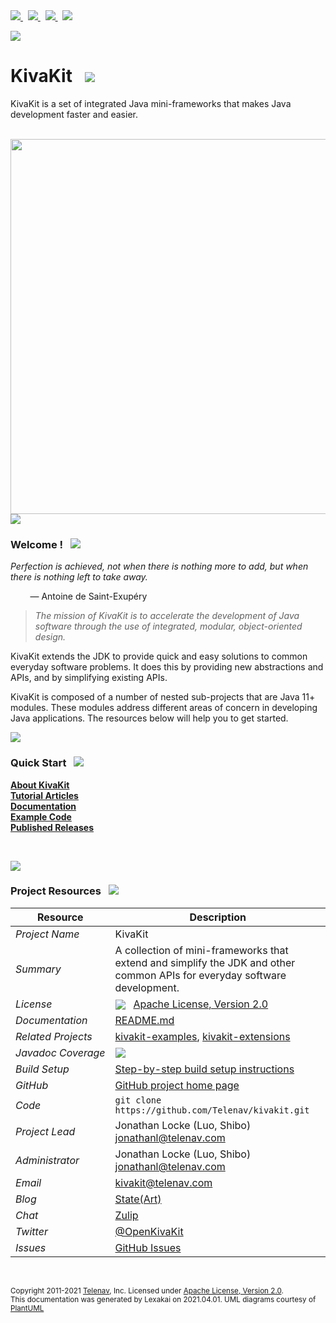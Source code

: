 [//]: # (start-user-text)

<a href="https://github.com/Telenav/kivakit">
<img src="https://telenav.github.io/telenav-assets/images/github-32.png" srcset="https://telenav.github.io/telenav-assets/images/github-32-2x.png 2x"/>
</a>
&nbsp;
<a href="https://twitter.com/openkivakit">
<img src="https://telenav.github.io/telenav-assets/images/twitter-32.png" srcset="https://telenav.github.io/telenav-assets/images/twitter-32-2x.png 2x"/>
</a>
&nbsp;
<a href="https://kivakit.zulipchat.com">
<img src="https://telenav.github.io/telenav-assets/images/zulip-32.png" srcset="https://telenav.github.io/telenav-assets/images/zulip-32-2x.png 2x"/>
</a>
&nbsp;
<a href="https://state-of-the-art.org">
<img src="https://telenav.github.io/telenav-assets/images/blog-32.png" srcset="https://telenav.github.io/telenav-assets/images/blog-32-2x.png 2x"/>
</a>

![](https://telenav.github.io/telenav-assets/images/kivakit-background.png)

[//]: # (end-user-text)

# KivaKit &nbsp;&nbsp;<img src="https://telenav.github.io/telenav-assets/images/kivakit-64.png" srcset="https://telenav.github.io/telenav-assets/images/kivakit-64-2x.png 2x"/>

KivaKit is a set of integrated Java mini-frameworks that makes Java development faster and easier.

<br/>

<img src="https://telenav.github.io/telenav-assets/images/mini-frameworks.svg" width="600"/>  

<br/>

<img src="https://telenav.github.io/telenav-assets/images/horizontal-line-512.png" srcset="https://telenav.github.io/telenav-assets/images/horizontal-line-512-2x.png 2x"/>

[//]: # (start-user-text)

### Welcome <a name = "welcome"></a>! &nbsp; <img src="https://telenav.github.io/telenav-assets/images/stars-32.png" srcset="https://telenav.github.io/telenav-assets/images/stars-32-2x.png 2x"/>

*Perfection is achieved, not when there is nothing more to add, but when there is nothing left to take away.*

&nbsp; &nbsp; &nbsp; &nbsp; &mdash; Antoine de Saint-Exup&eacute;ry

> *The mission of KivaKit is to accelerate the development of Java software through the use of integrated, modular, object-oriented design.*

KivaKit extends the JDK to provide quick and easy solutions to common everyday software problems. It does this by providing new abstractions and APIs, and by simplifying existing APIs.

KivaKit is composed of a number of nested sub-projects that are Java 11+ modules. These modules address different areas of concern in developing Java applications. The resources below will help you to get started.

<img src="https://telenav.github.io/telenav-assets/images/horizontal-line-128.png" srcset="https://telenav.github.io/telenav-assets/images/horizontal-line-128-2x.png 2x"/>

### Quick Start <a name = "quick-start"></a>&nbsp; <img src="https://telenav.github.io/telenav-assets/images/rocket-32.png" srcset="https://telenav.github.io/telenav-assets/images/rocket-32-2x.png 2x"/>

[**About KivaKit**](https://github.com/Telenav/kivakit/tree/master#about)  
[**Tutorial Articles**](https://state-of-the-art.org/)  
[**Documentation**](https://github.com/Telenav/kivakit/tree/master#readme)  
[**Example Code**](https://github.com/Telenav/kivakit-examples)  
[**Published Releases**](https://repo1.maven.org/maven2/com/telenav/kivakit/)

&nbsp;

<img src="https://telenav.github.io/telenav-assets/images/horizontal-line-128.png" srcset="https://telenav.github.io/telenav-assets/images/horizontal-line-128-2x.png 2x"/>

### Project Resources <a name = "project-resources"></a> &nbsp; <img src="https://telenav.github.io/telenav-assets/images/water-32.png" srcset="https://telenav.github.io/telenav-assets/images/water-32-2x.png 2x"/>

| Resource                | Description                                                                                                                                                                                                  |
|-------------------------|--------------------------------------------------------------------------------------------------------------------------------------------------------------------------------------------------------------|
| *Project&nbsp;Name*     | KivaKit                                                                                                                                                                                                      |
| *Summary*               | A collection of mini-frameworks that extend and simplify the JDK and other common APIs for everyday software development.                                                                                    |
| *License*               | <a href="https://apache.org"><img valign="middle" src="https://telenav.github.io/telenav-assets/images/feather.png" srcset="https://telenav.github.io/telenav-assets/images/feather-2x.png 2x"/></a> &nbsp; [Apache License, Version 2.0](LICENSE) |
| *Documentation*         | [README.md](https://github.com/Telenav/kivakit)                                                                                                                                                              |
| *Related&nbsp;Projects* | [kivakit-examples](https://github.com/Telenav/kivakit-examples), [kivakit-extensions](https://github.com/Telenav/kivakit)                                                                                    |
| *Javadoc&nbsp;Coverage* | <img src="https://telenav.github.io/telenav-assets/images/meter-90-96.png" srcset="https://telenav.github.io/telenav-assets/images/meter-90-96-2x.png 2x"/>                                                                                    |
| *Build Setup*           | [Step-by-step build setup instructions](https://github.com/Telenav/kivakit/blob/develop/documentation/overview/setup.md)
| *GitHub*                | [GitHub project home page](https://github.com/Telenav/kivakit)                                                                                                                                               |
| *Code*                  | `git clone https://github.com/Telenav/kivakit.git`                                                                                                                                                           |
| *Project&nbsp;Lead*     | Jonathan Locke (Luo, Shibo) <br/> [jonathanl@telenav.com](mailto:jonathanl@telenav.com)                                                                                                                      |
| *Administrator*         | Jonathan Locke (Luo, Shibo) <br/> [jonathanl@telenav.com](mailto:jonathanl@telenav.com)                                                                                                                      |
| *Email*                 | [kivakit@telenav.com](mailto:kivakit@telenav.com)                                                                                                                                                            |
| *Blog*                  | [State(Art)](https://state-of-the-art.org)                                                                                                                                                                   |
| *Chat*                  | [Zulip](https://kivakit.zulip.com)                                                                                                                                                                           |
| *Twitter*               | [@OpenKivaKit](https://twitter.com/openkivakit)                                                                                                                                                              |
| *Issues*                | [GitHub Issues](https://github.com/Telenav/kivakit/issues)                                                                                                                                                   |

<br/>


[//]: # (end-user-text)


<sub>Copyright 2011-2021 [Telenav](https://telenav.com), Inc. Licensed under [Apache License, Version 2.0](LICENSE).</sub>  
<sub>This documentation was generated by Lexakai on 2021.04.01. UML diagrams courtesy of [PlantUML](https://plantuml.com)</sub>
